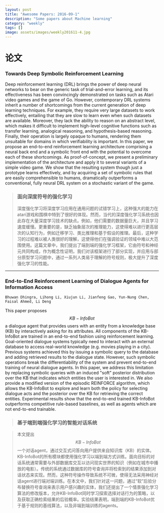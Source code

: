 ```yaml
---
layout: post
title: "Awesome Papers: 2016-09-1"
description: "Some papers about Machine learning"
category: "weekly"
tags: []
image: assets/images/weekly201611-4.jpg
---
```

# 论文

### Towards Deep Symbolic Reinforcement Learning

Deep reinforcement learning (DRL) brings the power of deep neural networks to bear on the generic task of trial-and-error learning, and its effectiveness has been convincingly demonstrated on tasks such as Atari video games and the game of Go. However, contemporary DRL systems inherit a number of shortcomings from the current generation of deep learning techniques. For example, they require very large datasets to work effectively, entailing that they are slow to learn even when such datasets are available. Moreover, they lack the ability to reason on an abstract level, which makes it difficult to implement high-level cognitive functions such as transfer learning, analogical reasoning, and hypothesis-based reasoning. Finally, their operation is largely opaque to humans, rendering them unsuitable for domains in which verifiability is important. <!--excerpt-->In this paper, we propose an end-to-end reinforcement learning architecture comprising a neural back end and a symbolic front end with the potential to overcome each of these shortcomings. As proof-of-concept, we present a preliminary implementation of the architecture and apply it to several variants of a simple video game. We show that the resulting system though just a prototype learns effectively, and by acquiring a set of symbolic
rules that are easily comprehensible to humans, dramatically outperforms a conventional, fully neural DRL system on a stochastic variant of the game.

> ### 面向深度符号的强化学习
> 
> 深度强化学习将深度学习应用在通用问题的试错学习上，这种强大的能力在atari游戏和围棋中特到了很好的体现。然而，当代的深度强化学习系统也因此存在大量深度学习技术的缺点。例如，他们需要的数据量巨大，并且学习速度缓慢。更重要的是，缺乏抽象层次的推理能力，这使得难以进行更高层次的认知行为，例如迁移学习、类比推理和基于假设的推理。最后，这种学习的过程难以被人类很好的理解，这使得他们在强调验证的领域中难以大范围使用。这篇文章中，我们提出了端到端的强化学习框架，它由符号和神经元共同构成，作为概念性证明，我们对该框架进行了部分实现，并应用与部分原型学习问题中，通过一系列人类易于理解的符号规则，极大提升了深度强化学习的性能。

---

### End-to-End Reinforcement Learning of Dialogue Agents for Information Access

	Bhuwan Dhingra, Lihong Li, Xiujun Li, Jianfeng Gao, Yun-Nung Chen, Faisal Ahmed, Li Deng

This paper proposes $$KB-InfoBot$$ a dialogue agent that provides users with an entity from a knowledge base (KB) by interactively asking for its attributes. <!--excerpt--> All components of the KB-InfoBot are trained in an end-to-end fashion using reinforcement learning. Goal-oriented dialogue systems typically need to interact with an external database to access real-world knowledge (e.g. movies playing in a city). Previous systems achieved this by issuing a symbolic query to the database and adding retrieved results to the dialogue state. However, such symbolic operations break the differentiability of the system and prevent end-to-end training of neural dialogue agents. In this paper, we address this limitation by replacing symbolic queries with an induced "soft" posterior distribution over the KB that indicates which entities the user is interested in. We also provide a modified version of the episodic REINFORCE algorithm, which allows the KB-InfoBot to explore and learn both the policy for selecting dialogue acts and the posterior over the KB for retrieving the correct entities. Experimental results show that the end-to-end trained KB-InfoBot outperforms competitive rule-based baselines, as well as agents which are not end-to-end trainable.

> ### 基于端到端强化学习的智能对话系统

> 本文提出$$KB-InfoBot$$ 一个对话agent，通过交互式问答向用户提供来自知识库（KB）的实体。 KB-InfoBot的所有模块都使用强化学习以端到端方式训练。面向目标的对话系统通常需要与外部数据库交互以访问现实世界的知识（例如在城市中播放的电影）。传统的系统通过数据库的符号查询并将检索到的结果添加到对话状态来实现。然而，这种符号操作导致系统不可微，使得无法采用神经对话agent进行端对端训练。在本文中，我们针对这一问题，通过“软”后验分布替换符号查询来表示用户感兴趣的实体，我们还提出了一个情景强化学习算法的修改版本，允许KB-InfoBot同时学习探索选择对话行为的策略，以及获取正确检索结果的后验概率。实验结果表明，端到端的KB-InfoBot优于基于规则的基线算法，以及非端到端训练的agents。


